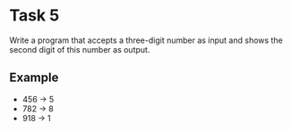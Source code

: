 # Task 5

Write a program that accepts a three-digit number as input and shows the second
digit of this number as output.

## Example

- 456 -> 5
- 782 -> 8
- 918 -> 1
